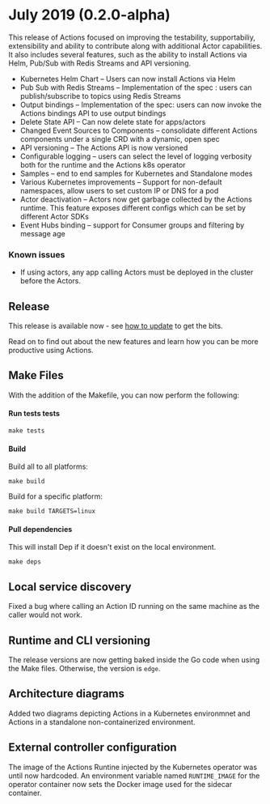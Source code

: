# July 2019 (0.2.0-alpha)

This release of Actions focused on improving the testability, supportabiliy, extensibility and ability
 to contribute along with additional Actor capabilities. It also includes several features, such as the 
 ability to install Actions via Helm, Pub/Sub with Redis Streams and API versioning.
 
- Kubernetes Helm Chart – Users can now install Actions via Helm
- Pub Sub  with Redis Streams – Implementation of the spec : users can publish/subscribe to topics using Redis Streams
- Output bindings – Implementation of the spec: users can now invoke the Actions bindings API to use output bindings
- Delete State API – Can now delete state for apps/actors
- Changed Event Sources to Components – consolidate different Actions components under a single CRD with a dynamic, open spec
- API versioning – The Actions API is now versioned
- Configurable logging – users can select the level of logging verbosity both for the runtime and the Actions k8s operator
- Samples – end to end samples for Kubernetes and Standalone modes
- Various Kubernetes improvements – Support for non-default namespaces, allow users to set custom IP or DNS for a pod
- Actor deactivation – Actors now get garbage collected by the Actions runtime. This feature exposes different configs which can be set by different Actor SDKs
- Event Hubs binding – support for Consumer groups and filtering by message age
 
### Known issues
 
- If using actors, any app calling Actors must be deployed in the cluster before the Actors.

## Release

This release is available now - see [how to update](/docs/supporting/howtoupdate.md) to get the bits.

Read on to find out about the new features and learn how you can be more productive using Actions.

## Make Files

With the addition of the Makefile, you can now perform the following:

#### Run tests tests

```
make tests 
```

#### Build

Build all to all platforms:

```
make build
```

Build for a specific platform:

```
make build TARGETS=linux
```

#### Pull dependencies

This will install Dep if it doesn't exist on the local environment.

```
make deps
```

## Local service discovery

Fixed a bug where calling an Action ID running on the same machine as the caller would not work.

## Runtime and CLI versioning

The release versions are now getting baked inside the Go code when using the Make files. Otherwise, the version is ```edge```.

## Architecture diagrams

Added two diagrams depicting Actions in a Kubernetes environmnet and Actions in a standalone non-containerized environment.

## External controller configuration

The image of the Actions Runtine injected by the Kubernetes operator was until now hardcoded.
An environment variable named ```RUNTIME_IMAGE``` for the operator container now sets the Docker image used for the sidecar container.
